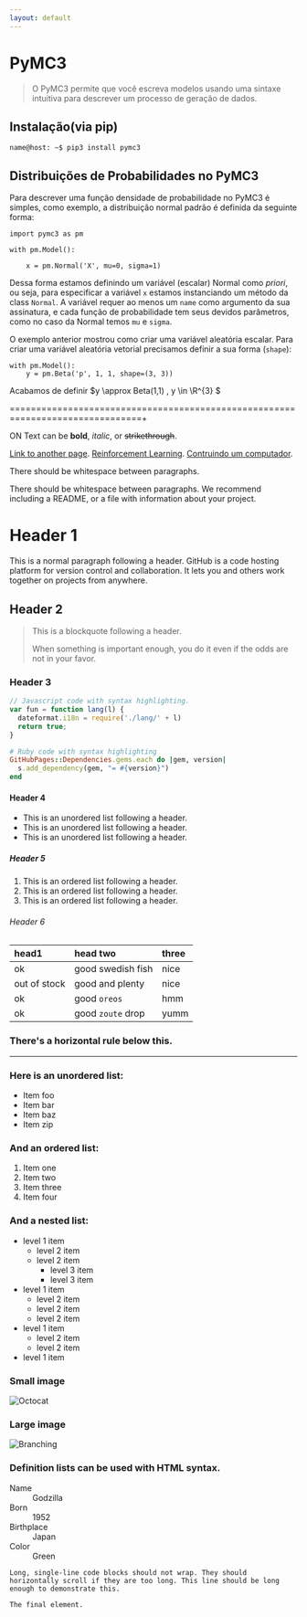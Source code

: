 ```yaml
---
layout: default
---
```

# PyMC3

> O PyMC3 permite que você escreva modelos usando uma sintaxe intuitiva para 
descrever um processo de geração de dados.

## Instalação(via pip)
``` console
name@host: ~$ pip3 install pymc3
```

## Distribuições de Probabilidades no PyMC3
Para descrever uma função densidade de probabilidade no PyMC3 é simples,
como exemplo, a distribuição normal padrão é definida da seguinte forma:

``` python3
import pymc3 as pm

with pm.Model():

    x = pm.Normal('X', mu=0, sigma=1)
```

Dessa forma estamos definindo um variável (escalar) Normal como *priori*,
ou seja, para especificar a variável `x` estamos instanciando um
método da class `Normal`.
A variável requer ao menos um `name` como argumento da sua assinatura, 
e cada função de probabilidade tem seus devidos parâmetros, como no caso da Normal
temos `mu` e `sigma`.

O exemplo anterior mostrou como criar uma variável aleatória escalar. Para criar uma 
variável aleatória vetorial precisamos definir a sua forma (`shape`):

```python3
with pm.Model():
    y = pm.Beta('p', 1, 1, shape=(3, 3))
``` 

Acabamos de definir  $y \approx Beta(1,1) , y \in \R^{3} $



===============================================================================+



ON 
Text can be **bold**, _italic_, or ~~strikethrough~~.

[Link to another page](./another-page.html).
[Reinforcement Learning](./rl/introduction.html).
[Contruindo um computador](./n2t/introduction.html).

There should be whitespace between paragraphs.

There should be whitespace between paragraphs. We recommend including a README, or a file with information about your project.

# Header 1

This is a normal paragraph following a header. GitHub is a code hosting platform for version control and collaboration. It lets you and others work together on projects from anywhere.

## Header 2

> This is a blockquote following a header.
>
> When something is important enough, you do it even if the odds are not in your favor.

### Header 3

```js
// Javascript code with syntax highlighting.
var fun = function lang(l) {
  dateformat.i18n = require('./lang/' + l)
  return true;
}
```

```ruby
# Ruby code with syntax highlighting
GitHubPages::Dependencies.gems.each do |gem, version|
  s.add_dependency(gem, "= #{version}")
end
```

#### Header 4

*   This is an unordered list following a header.
*   This is an unordered list following a header.
*   This is an unordered list following a header.

##### Header 5

1.  This is an ordered list following a header.
2.  This is an ordered list following a header.
3.  This is an ordered list following a header.

###### Header 6

| head1        | head two          | three |
|:-------------|:------------------|:------|
| ok           | good swedish fish | nice  |
| out of stock | good and plenty   | nice  |
| ok           | good `oreos`      | hmm   |
| ok           | good `zoute` drop | yumm  |

### There's a horizontal rule below this.

* * *

### Here is an unordered list:

*   Item foo
*   Item bar
*   Item baz
*   Item zip

### And an ordered list:

1.  Item one
1.  Item two
1.  Item three
1.  Item four

### And a nested list:

- level 1 item
  - level 2 item
  - level 2 item
    - level 3 item
    - level 3 item
- level 1 item
  - level 2 item
  - level 2 item
  - level 2 item
- level 1 item
  - level 2 item
  - level 2 item
- level 1 item

### Small image

![Octocat](https://github.githubassets.com/images/icons/emoji/octocat.png)

### Large image

![Branching](https://guides.github.com/activities/hello-world/branching.png)


### Definition lists can be used with HTML syntax.

<dl>
<dt>Name</dt>
<dd>Godzilla</dd>
<dt>Born</dt>
<dd>1952</dd>
<dt>Birthplace</dt>
<dd>Japan</dd>
<dt>Color</dt>
<dd>Green</dd>
</dl>

```
Long, single-line code blocks should not wrap. They should horizontally scroll if they are too long. This line should be long enough to demonstrate this.
```

```
The final element.
```

